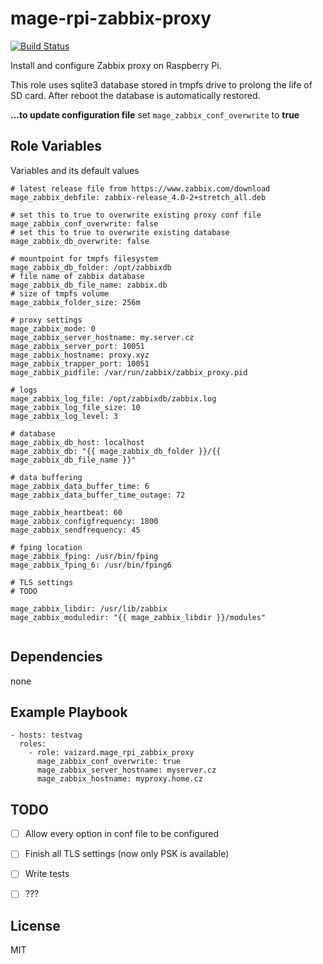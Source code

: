 mage-rpi-zabbix-proxy
=====================

[![Build Status](https://travis-ci.org/vaizard/mage-rpi-zabbix-proxy.svg?branch=master)](https://travis-ci.org/vaizard/mage-rpi-zabbix-proxy)

Install and configure Zabbix proxy on Raspberry Pi.

This role uses sqlite3 database stored in tmpfs drive to prolong the life of SD card. After reboot the database is automatically restored.

**...to update configuration file** set `mage_zabbix_conf_overwrite` to **true**

Role Variables
--------------
Variables and its default values
```
# latest release file from https://www.zabbix.com/download
mage_zabbix_debfile: zabbix-release_4.0-2+stretch_all.deb

# set this to true to overwrite existing proxy conf file
mage_zabbix_conf_overwrite: false
# set this to true to overwrite existing database
mage_zabbix_db_overwrite: false

# mountpoint for tmpfs filesystem
mage_zabbix_db_folder: /opt/zabbixdb
# file name of zabbix database
mage_zabbix_db_file_name: zabbix.db
# size of tmpfs volume
mage_zabbix_folder_size: 256m

# proxy settings
mage_zabbix_mode: 0
mage_zabbix_server_hostname: my.server.cz
mage_zabbix_server_port: 10051
mage_zabbix_hostname: proxy.xyz
mage_zabbix_trapper_port: 10051
mage_zabbix_pidfile: /var/run/zabbix/zabbix_proxy.pid

# logs
mage_zabbix_log_file: /opt/zabbixdb/zabbix.log
mage_zabbix_log_file_size: 10
mage_zabbix_log_level: 3

# database
mage_zabbix_db_host: localhost
mage_zabbix_db: "{{ mage_zabbix_db_folder }}/{{ mage_zabbix_db_file_name }}"

# data buffering
mage_zabbix_data_buffer_time: 6
mage_zabbix_data_buffer_time_outage: 72

mage_zabbix_heartbeat: 60
mage_zabbix_configfrequency: 1800
mage_zabbix_sendfrequency: 45

# fping location
mage_zabbix_fping: /usr/bin/fping
mage_zabbix_fping_6: /usr/bin/fping6

# TLS settings
# TODO

mage_zabbix_libdir: /usr/lib/zabbix
mage_zabbix_moduledir: "{{ mage_zabbix_libdir }}/modules"


```
Dependencies
------------

none

Example Playbook
----------------

```
- hosts: testvag
  roles:
    - role: vaizard.mage_rpi_zabbix_proxy
      mage_zabbix_conf_overwrite: true
      mage_zabbix_server_hostname: myserver.cz
      mage_zabbix_hostname: myproxy.home.cz
```

TODO
----

- [ ] Allow every option in conf file to be configured
- [ ] Finish all TLS settings (now only PSK is available)
- [ ] Write tests
- [ ] ???


License
-------

MIT
